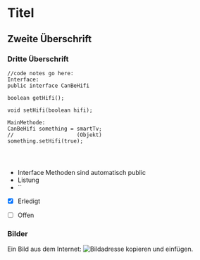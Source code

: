 # Titel
## Zweite Überschrift
### Dritte Überschrift

```
//code notes go here:
Interface:
public interface CanBeHifi

boolean getHifi();

void setHifi(boolean hifi);

MainMethode:
CanBeHifi something = smartTv;
//                    (Objekt)
something.setHifi(true);


                      
```

- Interface Methoden sind automatisch public
- Listung
- ``

- [x] Erledigt
- [ ] Offen


### Bilder
Ein Bild aus dem Internet:
![Bildadresse kopieren und einfügen.](https://pbs.twimg.com/media/FMtAtFDXoAEVfUd.jpg "Bild aus dem Internet")